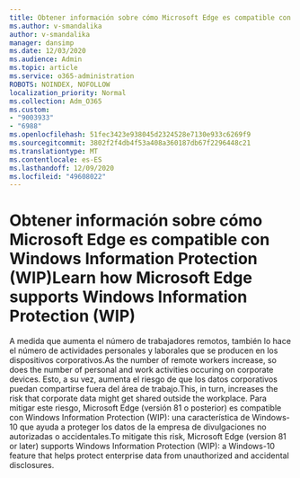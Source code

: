 ```yaml
---
title: Obtener información sobre cómo Microsoft Edge es compatible con Windows Information Protection (WIP)
ms.author: v-smandalika
author: v-smandalika
manager: dansimp
ms.date: 12/03/2020
ms.audience: Admin
ms.topic: article
ms.service: o365-administration
ROBOTS: NOINDEX, NOFOLLOW
localization_priority: Normal
ms.collection: Adm_O365
ms.custom:
- "9003933"
- "6988"
ms.openlocfilehash: 51fec3423e938045d2324528e7130e933c6269f9
ms.sourcegitcommit: 3802f2f4db4f53a408a360187db67f2296448c21
ms.translationtype: MT
ms.contentlocale: es-ES
ms.lasthandoff: 12/09/2020
ms.locfileid: "49608022"
---
```

# <a name="learn-how-microsoft-edge-supports-windows-information-protection-wip"></a><span data-ttu-id="0464e-102">Obtener información sobre cómo Microsoft Edge es compatible con Windows Information Protection (WIP)</span><span class="sxs-lookup"><span data-stu-id="0464e-102">Learn how Microsoft Edge supports Windows Information Protection (WIP)</span></span>

<span data-ttu-id="0464e-103">A medida que aumenta el número de trabajadores remotos, también lo hace el número de actividades personales y laborales que se producen en los dispositivos corporativos.</span><span class="sxs-lookup"><span data-stu-id="0464e-103">As the number of remote workers increase, so does the number of personal and work activities occuring on corporate devices.</span></span> <span data-ttu-id="0464e-104">Esto, a su vez, aumenta el riesgo de que los datos corporativos puedan compartirse fuera del área de trabajo.</span><span class="sxs-lookup"><span data-stu-id="0464e-104">This, in turn, increases the risk that corporate data might get shared outside the workplace.</span></span> <span data-ttu-id="0464e-105">Para mitigar este riesgo, Microsoft Edge (versión 81 o posterior) es compatible con Windows Information Protection (WIP): una característica de Windows-10 que ayuda a proteger los datos de la empresa de divulgaciones no autorizadas o accidentales.</span><span class="sxs-lookup"><span data-stu-id="0464e-105">To mitigate this risk, Microsoft Edge (version 81 or later) supports Windows Information Protection (WIP): a Windows-10 feature that helps protect enterprise data from unauthorized and accidental disclosures.</span></span>
